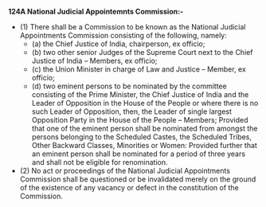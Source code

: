 **124A National Judicial Appointemnts Commission:-**
- (1) There shall be a Commission to be known as the National Judicial Appointments Commission consisting of the following, namely:
	- (a) the Chief Justice of India, chairperson, ex officio; 
	- (b) two other senior Judges of the Supreme Court next to the Chief Justice of India – Members, ex officio; 
	- (c) the Union Minister in charge of Law and Justice – Member, ex officio; 
	- (d) two eminent persons to be nominated by the committee consisting of the Prime Minister, the Chief Justice of India and the Leader of Opposition in the House of the People or where there is no such Leader of Opposition, then, the Leader of single largest Opposition Party in the House of the People – Members; Provided that one of the eminent person shall be nominated from amongst the persons belonging to the Scheduled Castes, the Scheduled Tribes, Other Backward Classes, Minorities or Women: Provided further that an eminent person shall be nominated for a period of three years and shall not be eligible for renomination. 
- (2) No act or proceedings of the National Judicial Appointments Commission shall be questioned or be invalidated merely on the ground of the existence of any vacancy or defect in the constitution of the Commission.